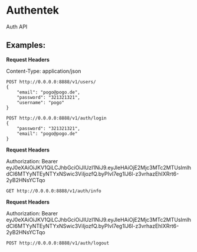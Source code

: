 Authentek
=========

Auth API

Examples:
---------


**Request Headers**

Content-Type:
application/json
```http
POST http://0.0.0.0:8888/v1/users/
{
    "email": "pogo@pogo.de",
    "password": "321321321",
    "username": "pogo"
}
```

```http
POST http://0.0.0.0:8888/v1/auth/login
{
    "password": "321321321",
    "email": "pogo@pogo.de"
}
```
**Request Headers**

Authorization:
Bearer eyJ0eXAiOiJKV1QiLCJhbGciOiJIUzI1NiJ9.eyJleHAiOjE2Mjc3MTc2MTUsImlhdCI6MTYyNTEyNTYxNSwic3ViIjozfQ.byPIvI7eg1lJ6l-z3vrhazEhIXRrt6-2yB2HNsYCTqo
```http
GET http://0.0.0.0:8888/v1/auth/info
```


**Request Headers**

Authorization:
Bearer eyJ0eXAiOiJKV1QiLCJhbGciOiJIUzI1NiJ9.eyJleHAiOjE2Mjc3MTc2MTUsImlhdCI6MTYyNTEyNTYxNSwic3ViIjozfQ.byPIvI7eg1lJ6l-z3vrhazEhIXRrt6-2yB2HNsYCTqo
```http
POST http://0.0.0.0:8888/v1/auth/logout
```